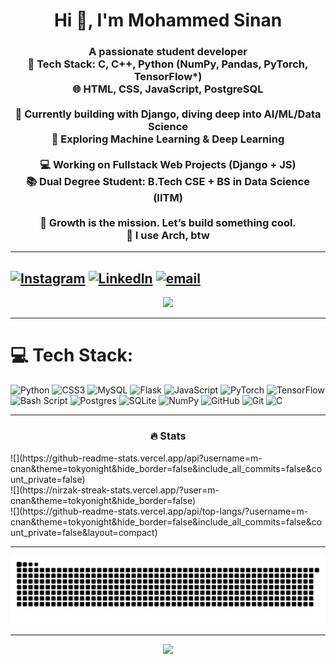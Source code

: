 <h1 align="center">Hi 👋, I'm Mohammed Sinan</h1>

<h3 align="center">
A passionate student developer<br>
🚀 Tech Stack: C, C++, Python (NumPy, Pandas, PyTorch, TensorFlow*)<br>
🌐 HTML, CSS, JavaScript, PostgreSQL<br><br>
🧠 Currently building with Django, diving deep into AI/ML/Data Science<br>
🎯 Exploring Machine Learning & Deep Learning<br><br>
💻 Working on Fullstack Web Projects (Django + JS)<br>
📚 Dual Degree Student: B.Tech CSE + BS in Data Science (IITM)<br><br>
🌱 Growth is the mission. Let’s build something cool.<br>
🐧 I use Arch, btw
</h3>

---
[![Instagram](https://img.shields.io/badge/Instagram-%23E4405F.svg?logo=Instagram&logoColor=white)](https://instagram.com/C__n.a.n) [![LinkedIn](https://img.shields.io/badge/LinkedIn-%230077B5.svg?logo=linkedin&logoColor=white)](https://linkedin.com/in/mohammed-sinan2006) [![email](https://img.shields.io/badge/Email-D14836?logo=gmail&logoColor=white)](mailto:emmohammedsinan03@gmail.com) 
---

<div align="center">
  <img src="https://user-images.githubusercontent.com/74038190/212284087-bbe7e430-757e-4901-90bf-4cd2ce3e1852.gif" height="150" />
</div>

---

# 💻 Tech Stack:
![Python](https://img.shields.io/badge/python-3670A0?style=for-the-badge&logo=python&logoColor=ffdd54) ![CSS3](https://img.shields.io/badge/css3-%231572B6.svg?style=for-the-badge&logo=css3&logoColor=white) ![MySQL](https://img.shields.io/badge/mysql-4479A1.svg?style=for-the-badge&logo=mysql&logoColor=white) ![Flask](https://img.shields.io/badge/flask-%23000.svg?style=for-the-badge&logo=flask&logoColor=white) ![JavaScript](https://img.shields.io/badge/javascript-%23323330.svg?style=for-the-badge&logo=javascript&logoColor=%23F7DF1E) ![PyTorch](https://img.shields.io/badge/PyTorch-%23EE4C2C.svg?style=for-the-badge&logo=PyTorch&logoColor=white) ![TensorFlow](https://img.shields.io/badge/TensorFlow-%23FF6F00.svg?style=for-the-badge&logo=TensorFlow&logoColor=white) ![Bash Script](https://img.shields.io/badge/bash_script-%23121011.svg?style=for-the-badge&logo=gnu-bash&logoColor=white) ![Postgres](https://img.shields.io/badge/postgres-%23316192.svg?style=for-the-badge&logo=postgresql&logoColor=white) ![SQLite](https://img.shields.io/badge/sqlite-%2307405e.svg?style=for-the-badge&logo=sqlite&logoColor=white) ![NumPy](https://img.shields.io/badge/numpy-%23013243.svg?style=for-the-badge&logo=numpy&logoColor=white) ![GitHub](https://img.shields.io/badge/github-%23121011.svg?style=for-the-badge&logo=github&logoColor=white) ![Git](https://img.shields.io/badge/git-%23F05033.svg?style=for-the-badge&logo=git&logoColor=white) ![C](https://img.shields.io/badge/c-%2300599C.svg?style=for-the-badge&logo=c&logoColor=white)

---

<h3 align="center">🔥 Stats</h3>
![](https://github-readme-stats.vercel.app/api?username=m-cnan&theme=tokyonight&hide_border=false&include_all_commits=false&count_private=false)<br/>
![](https://nirzak-streak-stats.vercel.app/?user=m-cnan&theme=tokyonight&hide_border=false)<br/>
![](https://github-readme-stats.vercel.app/api/top-langs/?username=m-cnan&theme=tokyonight&hide_border=false&include_all_commits=false&count_private=false&layout=compact)

---

<div align="center">
  <img src="https://raw.githubusercontent.com/m-cnan/m-cnan/output/snake.svg" alt="Snake animation" />
</div>

---

<div align="center">
  <img src="https://visitor-badge.laobi.icu/badge?page_id=m-cnan.m-cnan&left_color=black&left_text=Views" />
</div>
